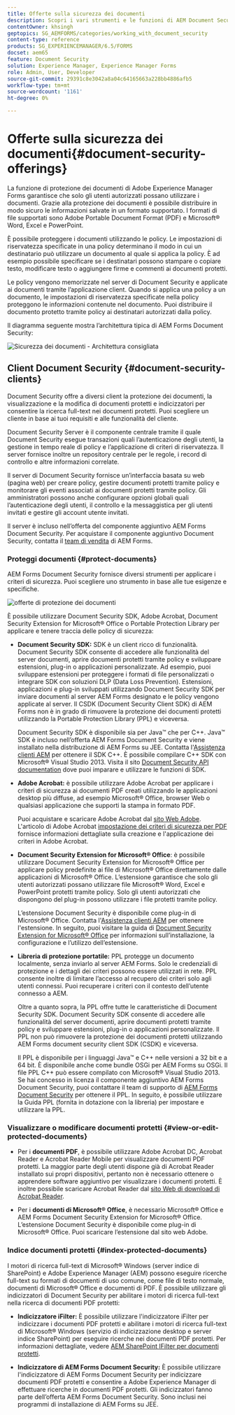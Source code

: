 ```yaml
---
title: Offerte sulla sicurezza dei documenti
description: Scopri i vari strumenti e le funzioni di AEM Document Security.
contentOwner: khsingh
geptopics: SG_AEMFORMS/categories/working_with_document_security
content-type: reference
products: SG_EXPERIENCEMANAGER/6.5/FORMS
docset: aem65
feature: Document Security
solution: Experience Manager, Experience Manager Forms
role: Admin, User, Developer
source-git-commit: 29391c8e3042a8a04c64165663a228bb4886afb5
workflow-type: tm+mt
source-wordcount: '1161'
ht-degree: 0%

---
```


# Offerte sulla sicurezza dei documenti{#document-security-offerings}

La funzione di protezione dei documenti di Adobe Experience Manager Forms garantisce che solo gli utenti autorizzati possano utilizzare i documenti. Grazie alla protezione dei documenti è possibile distribuire in modo sicuro le informazioni salvate in un formato supportato. I formati di file supportati sono Adobe Portable Document Format (PDF) e Microsoft® Word, Excel e PowerPoint.

È possibile proteggere i documenti utilizzando le policy. Le impostazioni di riservatezza specificate in una policy determinano il modo in cui un destinatario può utilizzare un documento al quale si applica la policy. È ad esempio possibile specificare se i destinatari possono stampare o copiare testo, modificare testo o aggiungere firme e commenti ai documenti protetti.

Le policy vengono memorizzate nel server di Document Security e applicate ai documenti tramite l’applicazione client. Quando si applica una policy a un documento, le impostazioni di riservatezza specificate nella policy proteggono le informazioni contenute nel documento. Puoi distribuire il documento protetto tramite policy ai destinatari autorizzati dalla policy.

Il diagramma seguente mostra l’architettura tipica di AEM Forms Document Security:

![Sicurezza dei documenti - Architettura consigliata](do-not-localize/document_security_architecture.png)

## Client Document Security {#document-security-clients}

Document Security offre a diversi client la protezione dei documenti, la visualizzazione e la modifica di documenti protetti e indicizzatori per consentire la ricerca full-text nei documenti protetti. Puoi scegliere un cliente in base ai tuoi requisiti e alle funzionalità del cliente.

Document Security Server è il componente centrale tramite il quale Document Security esegue transazioni quali l’autenticazione degli utenti, la gestione in tempo reale di policy e l’applicazione di criteri di riservatezza. Il server fornisce inoltre un repository centrale per le regole, i record di controllo e altre informazioni correlate.

Il server di Document Security fornisce un’interfaccia basata su web (pagina web) per creare policy, gestire documenti protetti tramite policy e monitorare gli eventi associati ai documenti protetti tramite policy. Gli amministratori possono anche configurare opzioni globali quali l’autenticazione degli utenti, il controllo e la messaggistica per gli utenti invitati e gestire gli account utente invitati.

Il server è incluso nell’offerta del componente aggiuntivo AEM Forms Document Security. Per acquistare il componente aggiuntivo Document Security, contatta il [team di vendita](https://business.adobe.com/request-consultation/experience-cloud.html?s_osc=70114000002JNwKAAW&amp;s_iid=70114000002JHs3AAG) di AEM Forms.

### Proteggi documenti {#protect-documents}

AEM Forms Document Security fornisce diversi strumenti per applicare i criteri di sicurezza. Puoi scegliere uno strumento in base alle tue esigenze e specifiche.

![offerte di protezione dei documenti](assets/document-security-offerings.png)

È possibile utilizzare Document Security SDK, Adobe Acrobat, Document Security Extension for Microsoft® Office o Portable Protection Library per applicare e tenere traccia delle policy di sicurezza:

* **Document Security SDK:** SDK è un client ricco di funzionalità. Document Security SDK consente di accedere alle funzionalità del server documenti, aprire documenti protetti tramite policy e sviluppare estensioni, plug-in o applicazioni personalizzate. Ad esempio, puoi sviluppare estensioni per proteggere i formati di file personalizzati o integrare SDK con soluzioni DLP (Data Loss Prevention). Estensioni, applicazioni e plug-in sviluppati utilizzando Document Security SDK per inviare documenti al server AEM Forms designato e le policy vengono applicate al server. Il CSDK (Document Security Client SDK) di AEM Forms non è in grado di rimuovere la protezione dei documenti protetti utilizzando la Portable Protection Library (PPL) e viceversa.

  Document Security SDK è disponibile sia per Java™ che per C++. Java™ SDK è incluso nell’offerta AEM Forms Document Security e viene installato nella distribuzione di AEM Forms su JEE. Contatta l&#39;[Assistenza clienti AEM](https://experienceleague.adobe.com/?support-solution=General&amp;support-tab=homehome?lang=it#support) per ottenere il SDK C++. È possibile compilare C++ SDK con Microsoft® Visual Studio 2013. Visita il sito [Document Security API documentation](https://help.adobe.com/en_US/livecycle/11.0/Services/WS92d06802c76abadb76c48dfe12dbeb3e281-7ff0.2.html) dove puoi imparare e utilizzare le funzioni di SDK.

* **Adobe Acrobat:** è possibile utilizzare Adobe Acrobat per applicare i criteri di sicurezza ai documenti PDF creati utilizzando le applicazioni desktop più diffuse, ad esempio Microsoft® Office, browser Web o qualsiasi applicazione che supporti la stampa in formato PDF.

  Puoi acquistare e scaricare Adobe Acrobat dal [sito Web Adobe](https://www.adobe.com/acrobat/free-trial-download.html). L&#39;articolo di Adobe Acrobat [impostazione dei criteri di sicurezza per PDF](https://helpx.adobe.com/acrobat/using/setting-security-policies-pdfs.html) fornisce informazioni dettagliate sulla creazione e l&#39;applicazione dei criteri in Adobe Acrobat.

* **Document Security Extension for Microsoft® Office**: è possibile utilizzare Document Security Extension for Microsoft® Office per applicare policy predefinite ai file di Microsoft® Office direttamente dalle applicazioni di Microsoft® Office. L’estensione garantisce che solo gli utenti autorizzati possano utilizzare file Microsoft® Word, Excel e PowerPoint protetti tramite policy. Solo gli utenti autorizzati che dispongono del plug-in possono utilizzare i file protetti tramite policy.

  L’estensione Document Security è disponibile come plug-in di Microsoft® Office. Contatta l&#39;[Assistenza clienti AEM](https://helpx.adobe.com/ca/marketing-cloud/contact-support.html) per ottenere l&#39;estensione. In seguito, puoi visitare la guida di [Document Security Extension for Microsoft® Office](https://experienceleague.adobe.com/docs/experience-manager-document-security/using/download-installer.html?lang=it) per informazioni sull’installazione, la configurazione e l’utilizzo dell’estensione.

* **Libreria di protezione portatile:** PPL protegge un documento localmente, senza inviarlo al server AEM Forms. Solo le credenziali di protezione e i dettagli dei criteri possono essere utilizzati in rete. PPL consente inoltre di limitare l’accesso al recupero dei criteri solo agli utenti connessi. Puoi recuperare i criteri con il contesto dell’utente connesso a AEM.

  Oltre a quanto sopra, la PPL offre tutte le caratteristiche di Document Security SDK. Document Security SDK consente di accedere alle funzionalità del server documenti, aprire documenti protetti tramite policy e sviluppare estensioni, plug-in o applicazioni personalizzate. Il PPL non può rimuovere la protezione dei documenti protetti utilizzando AEM Forms document security client SDK (CSDK) e viceversa.

  Il PPL è disponibile per i linguaggi Java™ e C++ nelle versioni a 32 bit e a 64 bit. È disponibile anche come bundle OSGi per AEM Forms su OSGi. Il file PPL C++ può essere compilato con Microsoft® Visual Studio 2013. Se hai concesso in licenza il componente aggiuntivo AEM Forms Document Security, puoi contattare il team di supporto di [AEM Forms Document Security](https://experienceleague.adobe.com/?support-solution=General&amp;support-tab=homehome?lang=it#support) per ottenere il PPL. In seguito, è possibile utilizzare la Guida PPL (fornita in dotazione con la libreria) per impostare e utilizzare la PPL.

### Visualizzare o modificare documenti protetti {#view-or-edit-protected-documents}

* Per i **documenti PDF**, è possibile utilizzare Adobe Acrobat DC, Acrobat Reader e Acrobat Reader Mobile per visualizzare documenti PDF protetti. La maggior parte degli utenti dispone già di Acrobat Reader installato sui propri dispositivi, pertanto non è necessario ottenere o apprendere software aggiuntivo per visualizzare i documenti protetti. È inoltre possibile scaricare Acrobat Reader dal [sito Web di download di Acrobat Reader](https://get.adobe.com/reader/).

* Per i **documenti di Microsoft® Office**, è necessario Microsoft® Office e AEM Forms Document Security Extension for Microsoft® Office. L’estensione Document Security è disponibile come plug-in di Microsoft® Office. Puoi scaricare l’estensione dal sito web Adobe.

### Indice documenti protetti {#index-protected-documents}

I motori di ricerca full-text di Microsoft® Windows (server indice di SharePoint) e Adobe Experience Manager (AEM) possono eseguire ricerche full-text su formati di documenti di uso comune, come file di testo normale, documenti di Microsoft® Office e documenti di PDF. È possibile utilizzare gli indicizzatori di Document Security per abilitare i motori di ricerca full-text nella ricerca di documenti PDF protetti:

* **Indicizzatore iFilter:** È possibile utilizzare l&#39;indicizzatore iFilter per indicizzare i documenti PDF protetti e abilitare i motori di ricerca full-text di Microsoft® Windows (servizio di indicizzazione desktop e server indice SharePoint) per eseguire ricerche nei documenti PDF protetti. Per informazioni dettagliate, vedere [AEM SharePoint IFilter per documenti protetti](assets/sharepoint-ifilter-doc-security.pdf).

* **Indicizzatore di AEM Forms Document Security:** È possibile utilizzare l&#39;indicizzatore di AEM Forms Document Security per indicizzare documenti PDF protetti e consentire a Adobe Experience Manager di effettuare ricerche in documenti PDF protetti. Gli indicizzatori fanno parte dell’offerta AEM Forms Document Security. Sono inclusi nei programmi di installazione di AEM Forms su JEE.
